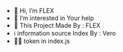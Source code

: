 - 👋 Hi, I’m FLEX
- 👀 I’m interested in Your help
- 🌱 This Project Made By : FLEX
- ℹ️ information source Index By : Vero 
- 👨‍💻 token in index.js
 

